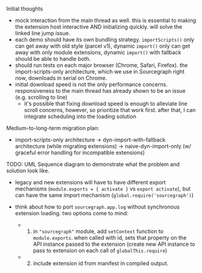 Initial thoughts

- mock interaction from the main thread as well. this is essential to making the extension host interactive AND initializing quickly. will solve the linked line jump issue.
- each demo should have its own bundling strategy. `importScripts()` only can get away with old style (parcel v1), dynamic `import()` only can get away with only module extensions, dynamic `import()` with fallback should be able to handle both.
- should run tests on each major browser (Chrome, Safari, Firefox). the import-scripts-only architecture, which we use in Sourcegraph right now, downloads in serial on Chrome.
- initial download speed is not the only performance concerns. responsiveness to the main thread has already shown to be an issue (e.g. scrolling to line)
  - it's possible that fixing download speed is enough to alleviate line scroll concerns, however, so prioritize that work first. after that, I can integrate scheduling into the loading solution

Medium-to-long-term migration plan:

- import-scripts-only architecture -> dyn-import-with-fallback architecture (while migrating extensions) -> naive-dyn-import-only (w/ graceful error handling for incompatible extensions)

TODO: UML Sequence diagram to demonstrate what the problem and solution look like.

- legacy and new extensions will have to have different export mechanisms (`module.exports = { activate }` vs `export activate`), but can have the same import mechanism (`global.require('sourcegraph')`)

- think about how to port `sourcegraph.app.log` without synchronous extension loading. two options come to mind:
  - 1. in `"sourcegraph"` module, add `setContext` function to `module.exports`. when called with id, sets that property on the API instance passed to the extension (create new API instance to pass to extension on each call of `globalThis.require`)
  - 2. include extension id from manifest in compiled output.
